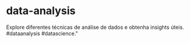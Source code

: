 # data-analysis
Explore diferentes técnicas de análise de dados e obtenha insights úteis. #dataanalysis #datascience." 
